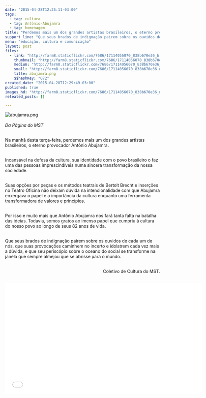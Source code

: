 ```yaml
---
date: "2015-04-28T12:25:11-03:00"
tags:
  - tag: cultura
  - tag: Antônio-Abujamra
  - tag: homenagem
title: "Perdemos mais um dos grandes artistas brasileiros, o eterno provocador Abujamra"
support_line: "Que seus brados de indignação pairem sobre os ouvidos de cada um de nós, que suas provocações caminhem no incerto e idolatrem cada vez mais a dúvida."
menu: "educação, cultura e comunicação"
layout: post
files:
  - link: "http://farm8.staticflickr.com/7686/17114056070_838b670e36_b.jpg"
    thumbnail: "http://farm8.staticflickr.com/7686/17114056070_838b670e36_t.jpg"
    medium: "http://farm8.staticflickr.com/7686/17114056070_838b670e36_z.jpg"
    small: "http://farm8.staticflickr.com/7686/17114056070_838b670e36_n.jpg"
    title: abujamra.png
    $$hashKey: "072"
created_date: "2015-04-28T12:29:49-03:00"
published: true
images_hd: "http://farm8.staticflickr.com/7686/17114056070_838b670e36_n.jpg"
releated_posts: []

---
```

<p><img alt="abujamra.png" src="http://farm8.staticflickr.com/7686/17114056070_838b670e36_b.jpg" /><br />
<br />
<em>Da P&aacute;gina do MST</em></p>

<p><br />
Na manh&atilde; desta ter&ccedil;a-feira, perdemos mais um dos grandes artistas brasileiros, o eterno provocador Ant&ocirc;nio Abujamra.</p>

<p><br />
Incans&aacute;vel na defesa da cultura, sua identidade com o povo brasileiro o faz uma das pessoas imprescind&iacute;veis numa sincera transforma&ccedil;&atilde;o da nossa sociedade.</p>

<p><br />
Suas op&ccedil;&otilde;es por pe&ccedil;as e os m&eacute;todos teatrais de Bertolt Brecht e inser&ccedil;&otilde;es no Teatro Oficina n&atilde;o deixam d&uacute;vida na intencionalidade com que Abujamra enxergava o papel e a import&acirc;ncia da cultura enquanto uma ferramenta transformadora de valores e princ&iacute;pios.</p>

<p><br />
Por isso e muito mais que Ant&ocirc;nio Abujamra nos far&aacute; tanta falta na batalha das ideias. Todavia, somos gratos ao imenso papel que cumpriu &agrave; cultura do nosso povo ao longo de seus 82 anos de vida.</p>

<p><br />
Que seus brados de indigna&ccedil;&atilde;o pairem sobre os ouvidos de cada um de n&oacute;s, que suas provoca&ccedil;&otilde;es caminhem no incerto e idolatrem cada vez mais a d&uacute;vida, e que seu perisc&oacute;pio sobre o oceano do social se transforme na janela que sempre almejou que se abrisse para o mundo.</p>

<p style="text-align: right;"><br />
Coletivo de Cultura do MST.<br />
&nbsp;</p>

<p><iframe allowfullscreen="" frameborder="0" height="360" src="//www.youtube.com/embed/rf_oVhMBtx8" width="640"></iframe></p>

<p style="text-align: right;">&nbsp;</p>
